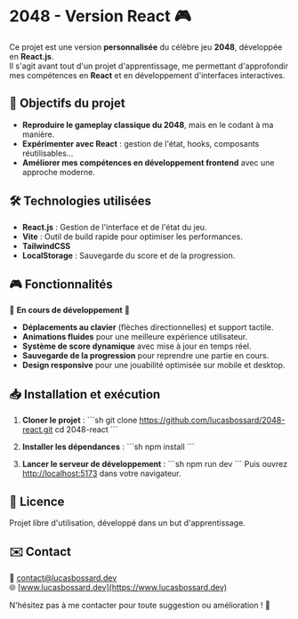 # 2048 - Version React 🎮

Ce projet est une version **personnalisée** du célèbre jeu **2048**, développée en **React.js**.  
Il s'agit avant tout d'un projet d'apprentissage, me permettant d'approfondir mes compétences en **React** et en développement d'interfaces interactives.

## 🚀 Objectifs du projet

- **Reproduire le gameplay classique du 2048**, mais en le codant à ma manière.
- **Expérimenter avec React** : gestion de l'état, hooks, composants réutilisables...
- **Améliorer mes compétences en développement frontend** avec une approche moderne.

## 🛠️ Technologies utilisées

- **React.js** : Gestion de l'interface et de l'état du jeu.
- **Vite** : Outil de build rapide pour optimiser les performances.
- **TailwindCSS**
- **LocalStorage** : Sauvegarde du score et de la progression.

## 🎮 Fonctionnalités

🚧 **En cours de développement** 🚧

- **Déplacements au clavier** (flèches directionnelles) et support tactile.
- **Animations fluides** pour une meilleure expérience utilisateur.
- **Système de score dynamique** avec mise à jour en temps réel.
- **Sauvegarde de la progression** pour reprendre une partie en cours.
- **Design responsive** pour une jouabilité optimisée sur mobile et desktop.

## 📥 Installation et exécution

1. **Cloner le projet** :
   \`\`\`sh
   git clone https://github.com/lucasbossard/2048-react.git
   cd 2048-react
   \`\`\`

2. **Installer les dépendances** :
   \`\`\`sh
   npm install
   \`\`\`

3. **Lancer le serveur de développement** :
   \`\`\`sh
   npm run dev
   \`\`\`
   Puis ouvrez [http://localhost:5173](http://localhost:5173) dans votre navigateur.

## 📜 Licence

Projet libre d'utilisation, développé dans un but d'apprentissage.

## ✉️ Contact

📧 contact@lucasbossard.dev  
🌐 [www.lucasbossard.dev](https://www.lucasbossard.dev)

N'hésitez pas à me contacter pour toute suggestion ou amélioration ! 🚀
